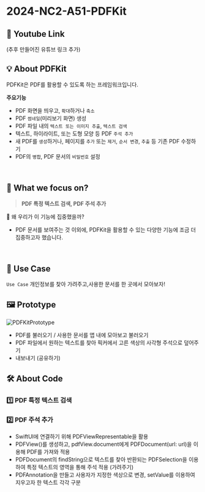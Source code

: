 # 2024-NC2-A51-PDFKit
## 🎥 Youtube Link
(추후 만들어진 유튜브 링크 추가)

## 💡 About PDFKit

PDFKit은 PDF를 활용할 수 있도록 하는 프레임워크입니다.

**주요기능**

- PDF 화면을 띄우고, ```확대```하거나 ```축소```
- PDF ```썸네일```(미리보기 화면) 생성
- PDF 파일 내의 ```텍스트 또는 이미지 추출```, ```텍스트 검색```
- 텍스트, 하이라이트, 또는 도형 모양 등 PDF ```주석 추가```
- 새 PDF를 ```생성```하거나, 페이지를 ```추가``` 또는 ```제거```, ```순서 변경```, ```추출``` 등 기존 PDF 수정하기
- PDF의 ```병합```, PDF 문서의 ```비밀번호``` 설정

<br>


## 🎯 What we focus on?

> **PDF 특정 텍스트 검색, PDF 주석 추가**

🤔 왜 우리가 이 기능에 집중했을까?
- PDF 문서를 보여주는 것 이외에, PDFKit을 활용할 수 있는 다양한 기능에 조금 더 집중하고자 했습니다.

<br>


## 💼 Use Case


```Use Case``` 개인정보를 찾아 가려주고,사용한 문서를 한 곳에서 모아보자!



## 🖼️ Prototype
![PDFKitPrototype](https://github.com/DeveloperAcademy-POSTECH/2024-NC2-A51-PDFKit/assets/113221248/ece02542-1eda-4ad9-8c92-7fa31ab6d718)
* PDF를 불러오기 / 사용한 문서를 앱 내에 모아보고 불러오기
* PDF 파일에서 원하는 텍스트를 찾아 픽커에서 고른 색상의 사각형 주석으로 덮어주기
* 내보내기 (공유하기)

## 🛠️ About Code

### **1️⃣ PDF 특정 텍스트 검색**
### **2️⃣ PDF 주석 추가**

- SwiftUI에 연결하기 위해 PDFViewRepresentable을 활용
- PDFView()를 생성하고, pdfView.document에게 PDFDocument(url: url)을 이용해 PDF를 가져와 적용
- PDFDocument의 findString으로 텍스트를 찾아 반환되는 PDFSelection을 이용하여 특정 텍스트의 영역을 통해 주석 적용 (가려주기)
- PDFAnnotation을 만들고 사용자가 지정한 색상으로 변경, setValue를 이용하여 지우고자 한 텍스트 각각 구분
